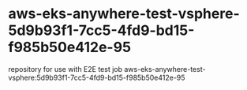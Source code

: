 # aws-eks-anywhere-test-vsphere-5d9b93f1-7cc5-4fd9-bd15-f985b50e412e-95
repository for use with E2E test job aws-eks-anywhere-test-vsphere:5d9b93f1-7cc5-4fd9-bd15-f985b50e412e-95
